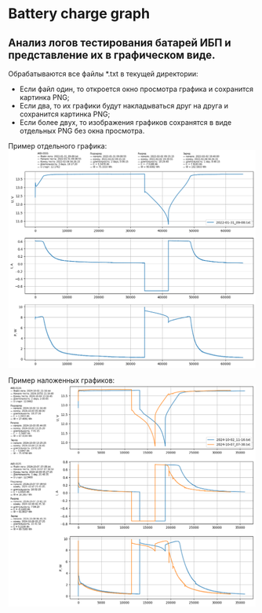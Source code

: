# Battery charge graph
## Анализ логов тестирования батарей ИБП и представление их в графическом виде.

Обрабатываются все файлы *.txt в текущей директории:
- Если файл один, то откроется окно просмотра графика и сохранится картинка PNG;
- Если два, то их графики будут накладываться друг на друга и сохранится картинка PNG;
- Если более двух, то изображения графиков сохранятся в виде отдельных PNG без окна просмотра.

Пример отдельного графика:
![Один график](example/2022-01-31_09-08.png)

Пример наложенных графиков:
![Два графика](example/2024-10-02_11-16_2024-10-07_07-38.png)